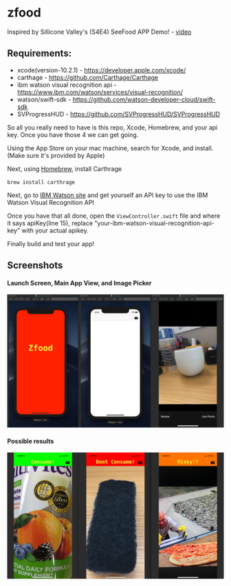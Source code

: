 # zfood

Inspired by Sillicone Valley's (S4E4) SeeFood APP Demo! - [video](https://www.youtube.com/watch?v=FNyi3nAuLb0)

Requirements:
-------------

- xcode(version-10.2.1) - https://developer.apple.com/xcode/
- carthage - https://github.com/Carthage/Carthage
- ibm watson visual recognition api - https://www.ibm.com/watson/services/visual-recognition/
- watson/swift-sdk - https://github.com/watson-developer-cloud/swift-sdk
- SVProgressHUD - https://github.com/SVProgressHUD/SVProgressHUD

So all you really need to have is this repo, Xcode, Homebrew, and your api key.
Once you have those 4 we can get going.

Using the App Store on your mac machine, search for Xcode, and install. (Make sure it's provided by Apple)

Next, using [Homebrew](https://brew.sh/), install Carthrage

```
brew install carthrage
```

Next, go to [IBM Watson site](https://www.ibm.com/watson/services/visual-recognition/) and get yourself an API key to use the IBM Watson Visual Recognition API

Once you have that all done, open the `ViewController.swift` file and where it says apiKey(line 15), replace "your-ibm-watson-visual-recognition-api-key" with your actual apikey.

Finally build and test your app!

Screenshots
-----------

#### Launch Screen, Main App View, and Image Picker
![alt text](https://raw.githubusercontent.com/arakilian0/zfood/master/screenshot1.png)


#### Possible results
![alt text](https://raw.githubusercontent.com/arakilian0/zfood/master/screenshot2.png)
